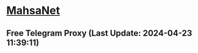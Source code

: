 
# [MahsaNet](https://t.me/mahsa_net)
## Free Telegram Proxy (Last Update: 2024-04-23 11:39:11)

    